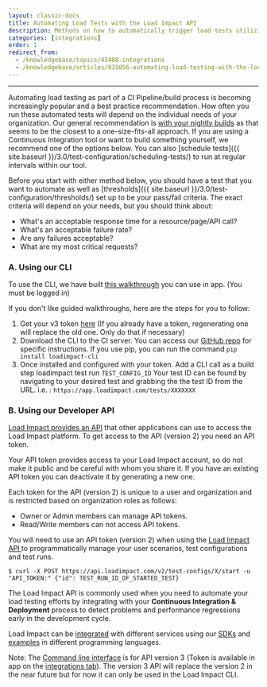 ```yaml
---
layout: classic-docs
title: Automating Load Tests with the Load Impact API
description: Methods on how to automatically trigger load tests utilizing Load Impact's API or CLI
categories: [integrations]
order: 1
redirect_from:
  - /knowledgebase/topics/43408-integrations
  - /knowledgebase/articles/833856-automating-load-testing-with-the-load-impact-api
---
```


***

Automating load testing as part of a CI Pipeline/build process is becoming increasingly popular and a best practice recommendation.  How often you run these automated tests will depend on the individual needs of your organization. Our general recommendation is [with your nightly builds](http://blog.loadimpact.com/how-often-you-should-load-test) as that seems to be the closest to a one-size-fits-all approach. If you are using a Continuous Integration tool or want to build something yourself, we recommend one of the options below.  You can also [schedule tests]({{ site.baseurl }}/3.0/test-configuration/scheduling-tests/) to run at regular intervals within our tool.

Before you start with either method below, you should have a test that you want to automate as well as [thresholds]({{ site.baseurl }}/3.0/test-configuration/thresholds/) set up to be your pass/fail criteria. The exact criteria will depend on your needs, but you should think about:

- What's an acceptable response time for a resource/page/API call?
- What's an acceptable failure rate?
- Are any failures acceptable?
- What are my most critical requests?



### A. Using our CLI

To use the CLI, we have built [this walkthrough](https://app.loadimpact.com/integrations?appcue=-KxO0Dac8E6nZT9p9Fiy&utm_campaign=Appcues%20related%20links&utm_source=CI-tutorial) you can use in app. (You must be logged in)

If you don't like guided walkthroughs, here are the steps for you to follow:

1. Get your v3 token [here](https://app.loadimpact.com/account/token) (If you already have a token, regenerating one will replace the old one. Only do that if necessary)
2. Download the CLI to the CI server.  You can access our [GitHub repo](https://github.com/loadimpact/loadimpact-cli) for specific instructions.  If you use pip, you can run the command `pip install loadimpact-cli`
3. Once installed and configured with your token. Add a CLI call as a build step loadimpact test run `TEST_CONFIG_ID`
Your test ID can be found by navigating to your desired test and grabbing the the test ID from the URL.  i.e. : `https://app.loadimpact.com/tests/XXXXXXX`

### B. Using our Developer API

[Load Impact provides an API](http://developers.loadimpact.com/api/) that other applications can use to access the Load Impact platform.
To get access to the API (version 2) you need an API token.

Your API token provides access to your Load Impact account, so do not make it public and be careful with whom you share it.
If you have an existing API token you can deactivate it by generating a new one.

Each token for the API (version 2) is unique to a user and organization and is restricted based on organization roles as follows:
- Owner or Admin members can manage API tokens.
- Read/Write members can not access API tokens.

You will need to use an API token (version 2) when using the [Load Impact API ](http://developers.loadimpact.com/api/)to programmatically manage your user scenarios, test configurations and test runs.

`$ curl -X POST https://api.loadimpact.com/v2/test-configs/X/start -u "API_TOKEN:" {"id": TEST_RUN_ID_OF_STARTED_TEST}`

The Load Impact API is commonly used when you need to automate your load testing efforts by integrating with
your **Continuous Integration & Deployment** process to detect problems and performance regressions early in the development cycle.

Load Impact can be [integrated](https://loadimpact.com/integrations/) with different services using our [SDKs](http://developers.loadimpact.com/sdk) and [examples](https://github.com/loadimpact/loadimpactapi-samples) in different programming languages.

Note: The [Command line interface](https://github.com/loadimpact/loadimpact-cli) is for API version 3 (Token is available in app on the [integrations tab](https://app.loadimpact.com/account/token)).
The version 3 API will replace the version 2 in the near future but for now it can only be used in the Load Impact CLI.
